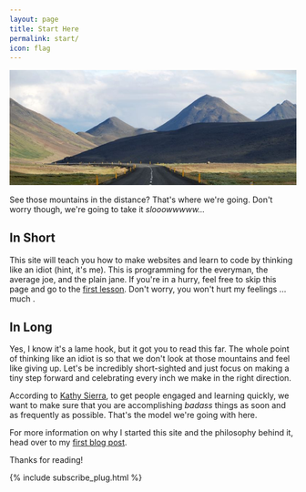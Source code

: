 ```yaml
---
layout: page
title: Start Here
permalink: start/
icon: flag
---
```


![header image](/public/images/start-header.jpg)

<p class="message">
  See those mountains in the distance? That's where we're going. Don't worry though, we're going to take it <em>slooowwwww...</em>
</p>

## In Short

This site will teach you how to make websites and learn to code by thinking like an idiot (hint, it's me). This is programming for the everyman, the average joe, and the plain jane. If you're in a hurry, feel free to skip this page and go to the [first lesson](/lesson-zero-beginning/). Don't worry, you won't hurt my feelings ... much <i class="fa fa-meh-o"></i>.

## In Long

Yes, I know it's a lame hook, but it got you to read this far. The whole point of thinking like an idiot is so that we don't look at those mountains and feel like giving up. Let's be incredibly short-sighted and just focus on making a tiny step forward and celebrating every inch we make in the right direction.

According to [Kathy Sierra](http://amzn.com/1491919019?tag=thinklikeanidiot-20), to get people engaged and learning quickly, we want to make sure that you are accomplishing *badass* things as soon and as frequently as possible. That's the model we're going with here.

For more information on why I started this site and the philosophy behind it, head over to my [first blog post](/first/).

Thanks for reading!

{% include subscribe_plug.html %}